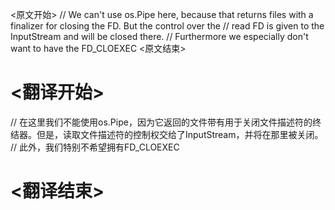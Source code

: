 
<原文开始>
	// We can't use os.Pipe here, because that returns files with a finalizer for closing the FD. But the control over the
	// read FD is given to the InputStream and will be closed there.
	// Furthermore we especially don't want to have the FD_CLOEXEC
<原文结束>

# <翻译开始>
// 在这里我们不能使用os.Pipe，因为它返回的文件带有用于关闭文件描述符的终结器。但是，读取文件描述符的控制权交给了InputStream，并将在那里被关闭。
// 此外，我们特别不希望拥有FD_CLOEXEC
# <翻译结束>

